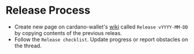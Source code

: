 # Release Process

 - Create new page on cardano-wallet's [wiki](https://github.com/cardano-foundation/cardano-wallet/wiki/_new) called `Release vYYYY-MM-DD` by copying contents of the previous releas.
 - Follow the `Release checklist`. Update progress or report obstacles on the thread.
